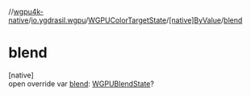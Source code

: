 //[wgpu4k-native](../../../../index.md)/[io.ygdrasil.wgpu](../../index.md)/[WGPUColorTargetState](../index.md)/[[native]ByValue](index.md)/[blend](blend.md)

# blend

[native]\
open override var [blend](blend.md): [WGPUBlendState](../../-w-g-p-u-blend-state/index.md)?